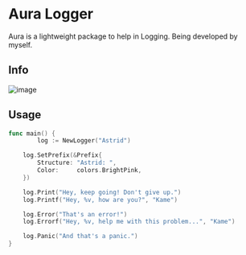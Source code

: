 # Aura Logger
Aura is a lightweight package to help in Logging.
Being developed by myself.

## Info
![image](https://github.com/astridyz/Aura/assets/163058589/95587326-6c31-4546-bb2f-2885a6d252e8)

## Usage

```go
func main() {
    	log := NewLogger("Astrid")

	log.SetPrefix(&Prefix{
		Structure: "Astrid: ",
		Color:     colors.BrightPink,
	})

	log.Print("Hey, keep going! Don't give up.")
	log.Printf("Hey, %v, how are you?", "Kame")

	log.Error("That's an error!")
	log.Errorf("Hey, %v, help me with this problem...", "Kame")

	log.Panic("And that's a panic.")
}
```
